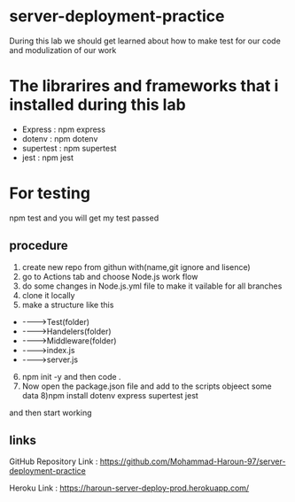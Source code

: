 # server-deployment-practice

During this lab we should get learned about how to make test for our code and modulization of our work 

# The librarires and frameworks that i installed during this lab 

* Express : npm express
* dotenv : npm dotenv 
* supertest : npm supertest 
* jest : npm jest 




# For testing 

npm test 
and you will get my test passed 


## procedure

1) create new repo from githun with(name,git ignore and lisence)
2) go to Actions tab and choose Node.js work flow
3) do some changes in Node.js.yml file to make it vailable for all branches 
4) clone it locally 
5) make a structure like this 
* ---->Test(folder)
* ---->Handelers(folder)
* ---->Middleware(folder)
* ---->index.js
* ---->server.js

6) npm init -y and then code .
7) Now open the package.json file and add to the scripts objeect some data
8)npm install dotenv express supertest jest 

and then start working 


## links

GitHub Repository Link : https://github.com/Mohammad-Haroun-97/server-deployment-practice 

Heroku Link : https://haroun-server-deploy-prod.herokuapp.com/ 
